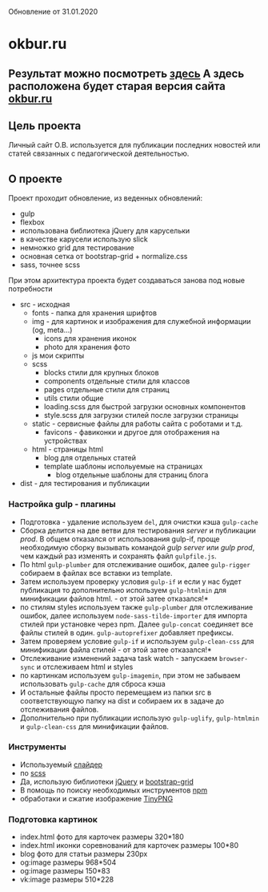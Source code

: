 Обновление от 31.01.2020
# okbur.ru

Результат можно посмотреть [здесь](https://okbur.ru)
А здесь расположена будет старая версия сайта [okbur.ru](https://okbur.ru/ver.1/index.html)
---
## Цель проекта

Личный сайт О.В. используется для публикации последних новостей или статей связанных с педагогической деятельностью.

## О проекте
Проект проходит обновление, из веденных обновлений:
* gulp
* flexbox
* использована библиотека jQuery для карусельки
* в качестве карусели использую slick
* немножко grid для тестирование
* основная сетка от bootstrap-grid + normalize.css
* sass, точнее scss

При этом архитектура проекта будет создаваться занова под новые потребности
* src - исходная
  - fonts - папка для хранения шрифтов
  - img - для картинок и изображения для служебной информации (og, meta...)
    - icons для хранения иконок
    - photo для хранения фото
  - js мои скрипты
  - scss
    - blocks стили для крупных блоков
    - components отдельные стили для классов
    - pages отдельные стили для страниц
    - utils стили общие
    - loading.scss для быстрой загрузки основных компонентов
    - style.scss для загрузки стилей после загрузки страницы
  - static - сервисные файлы для работы сайта с роботами и т.д.
    - favicons - фавиконки и другое для отображения на устройствах
  - html - страницы html
    - blog для отдельных статей
    - template шаблоны испольуемые на страницах
      - blog отдельные шаблоны для страниц блога
* dist - для тестирования и публикации

### Настройка gulp - плагины
* Подготовка - удаление используем `del`, для очистки кэша `gulp-cache`
* Сборка делится на две ветви для тестирования *server* и публикации *prod*. В общем отказался от использования gulp-if, проще необходимую сборку вызывать командой *gulp server* или *gulp prod*, чем каждый раз изменять и сохранять файл `gulpfile.js`.
* По html `gulp-plumber` для отслеживание ошибок, далее `gulp-rigger` собираем в файлах все вставки из template.
* Затем используем проверку условия `gulp-if` и если у нас будет публикация то дополнительно используем `gulp-htmlmin` для минификации файлов html. - от этой затее отказался!*
* по стилям styles используем также `gulp-plumber` для отслеживание ошибок, далее используем `node-sass-tilde-importer` для импорта стилей при установке через npm. Далее `gulp-concat` соединяет все файлы стилей в один. `gulp-autoprefixer` добавляет префиксы.
* Затем проверяем условие `gulp-if` и используем `gulp-clean-css` для минификации файла стилей - от этой затее отказался!*
* Отслеживание изменений задача task watch - запускаем  `browser-sync` и отслеживаем html и styles
* по картинкам используем `gulp-imagemin`, при этом не забываем использовать `gulp-cache` для сброса кэша
* И остальные файлы просто перемещаем из папки src в соответствующую папку на dist и собираем их в задаче до отслеживания файлов.
* Дополнительно при публикации использую `gulp-uglify`, `gulp-htmlmin` и `gulp-clean-css` для минификации файлов.

### Инструменты
* Используемый [слайдер](https://kenwheeler.github.io/slick/)
* по [scss](https://sass-scss.ru/guide/)
* Да, использую библиотеки [jQuery](https://jquery.com/) и [bootstrap-grid](https://getbootstrap.com/docs/4.4/layout/grid/)
* В помощь по поиску необходимых инструментов [npm](https://www.npmjs.com/)
* обработаки и сжатие изображение [TinyPNG](https://tinypng.com/)

### Подготовка картинок
* index.html фото для карточек размеры 320*180
* index.html иконки соревнований для карточек размеры 100*80
* blog фото для статьи размеры 230px
* og:image размеры 968*504
* og:image размеры 150*83
* vk:image размеры 510*228
